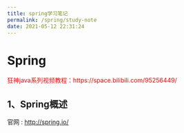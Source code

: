```yaml
---
title: spring学习笔记
permalink: /spring/study-note
date: 2021-05-12 22:31:24
---
```


# Spring

<p style='color:red' >狂神java系列视频教程：https://space.bilibili.com/95256449/</p>

## 1、Spring概述

官网 : http://spring.io/



